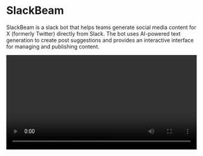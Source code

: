 # SlackBeam

SlackBeam is a slack bot that helps teams generate social media content for X (formerly Twitter) directly from Slack. The bot uses AI-powered text generation to create post suggestions and provides an interactive interface for managing and publishing content.

<video src='/assets/demo.mov' width="100%" height="250" />

[![Publish Docker image](https://github.com/MustansirZia/slack-beam/actions/workflows/publish.yml/badge.svg?branch=main)](https://github.com/MustansirZia/slack-beam/actions/workflows/publish.yml)
![Docker Image Version](https://img.shields.io/docker/v/mustansirzia/slack-beam)
![Docker Image Size](https://img.shields.io/docker/image-size/mustansirzia/slack-beam)

## Start
1. Install **[Docker](https://www.docker.com)**.
2. Run the following script:
```bash
# Download the prompt file.
wget https://github.com/MustansirZia/slack-beam/raw/refs/heads/main/x_prompts.json 2>/dev/null

# Make changes to the prompt file.
# vi x_prompts.json

# Start the app.
sudo docker run \
     -p 80:8000 \
     -e 'SLACK_BOT_TOKEN=<SLACK_BOT_TOKEN>' \
     -e 'SLACK_SIGNING_SECRET=<SLACK_SIGNING_SECRET>' \
     -e 'ANTHROPIC_API_KEY=<ANTHROPIC_API_KEY>' \
     -e 'X_CONSUMER_KEY=<X_CONSUMER_KEY>' \
     -e 'X_CONSUMER_SECRET=<X_CONSUMER_SECRET>' \
     -e 'X_ACCESS_TOKEN=<X_ACCESS_TOKEN>' \
     -e 'X_ACCESS_TOKEN_SECRET=<X_ACCESS_TOKEN_SECRET>' \
     -d \
     --restart unless-stopped \
     -v $(pwd)/x_prompts.json:/app/x_prompts.json \
     mustansirzia/slack-beam:latest
```

## Technical Stack
- [Python 3.12](https://www.python.org) - Runtime.
- [Claude Sonnet 3.5](https://www.anthropic.com/news/claude-3-5-sonnet) - Gen AI Model. 
- [Langchain](https://python.langchain.com) - LLM Tooling.
- [SQLite](https://www.sqlite.org) - Persistent Storage for Suggestions and Conversations.
- [SQLAlchemy](https://www.sqlalchemy.org) - ORM for Storage.
- [Flask](https://flask.palletsprojects.com) - HTTP Framework.
- [Gunicorn](https://gunicorn.org) - WSGI HTTP Server. 
- [Bolt](https://api.slack.com/bolt) - Slack Integration Framework.

## Features

- Generate suggestions for X via a Slack command.
- Multiple post type templates available that are driven by configurable prompts.
- Batch generation of post suggestions.
- Post a suggestion you like to X directly via Slack.

## Environment Variables

1. **Slack Credentials**
   - `SLACK_BOT_TOKEN`: OAuth token for your Slack bot
   - `SLACK_SIGNING_SECRET`: Verification secret for Slack API
   
   To obtain these:
   1. Go to [Slack API Dashboard](https://api.slack.com/apps)
   2. Create a new app or select existing app
   3. Under "OAuth & Permissions", install app to workspace and copy the "Bot User OAuth Token"
   4. Find the "Signing Secret" under "Basic Information"

2. **Anthropic API Access**
   - `ANTHROPIC_API_KEY`: Authentication key for Claude API
   - `ANTHROPIC_MODEL_NAME`: Anthropic model name. _If not provided defaults to_ `claude-3-5-sonnet-20241022`.

   To obtain API key:
   1. Visit [Anthropic Console](https://console.anthropic.com/)
   2. Create an account or sign in
   3. Navigate to API Keys section
   4. Generate a new API key

3. **X (Twitter) API Credentials**
   - `X_CONSUMER_KEY`: API Key for X application
   - `X_CONSUMER_SECRET`: API Secret for X application
   - `X_ACCESS_TOKEN`: OAuth 1.0a access token
   - `X_ACCESS_TOKEN_SECRET`: OAuth 1.0a access token secret
   
   To obtain these:
   1. Go to [X Developer Portal](https://developer.twitter.com/en/portal/dashboard)
   2. Create a developer account if you haven't already
   3. Create a new project and app (select "OAuth 1.0a" type)
   4. Under "Keys and Tokens":
      - Find "API Key and Secret" for consumer credentials
      - Generate "Access Token and Secret" under User authentication tokens
   5. Ensure your app has "Read and Write" permissions

## License
MIT.